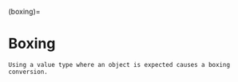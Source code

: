 (boxing)=
# Boxing

```{attention}
Using a value type where an object is expected causes a boxing conversion.
```
